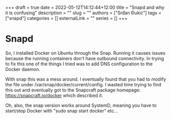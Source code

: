+++ 
draft = true
date = 2022-05-12T14:12:44+12:00
title = "Snapd and why it is confusing"
description = ""
slug = ""
authors = ["Srđan Đukić"]
tags = ["snapd"]
categories = []
externalLink = ""
series = []
+++
# Snapd

So, I installed Docker on Ubuntu through the Snap. Running it causes issues because the running containers don't have
outbound connectivity. In trying to fix this one of the things I tried was to add DNS configuration to the Docker
daemon.

With snap this was a mess around. I eventually found that you had to modify the file under
/var/snap/docker/current/config. I wasted time trying to find this out and eventually got to the Snapcraft package
homepage: https://snapcraft.io/docker which described it.

Oh, also, the snap version works around SystemD, meaning you have to start/stop Docker with "sudo snap start docker"
etc...

